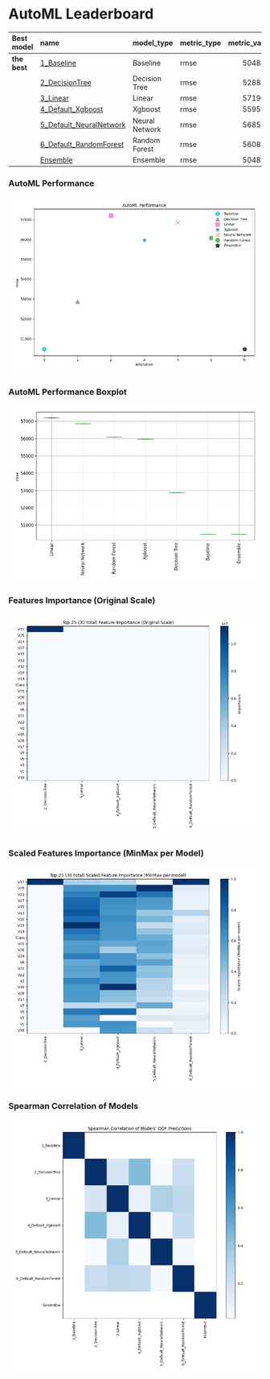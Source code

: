 # AutoML Leaderboard

| Best model   | name                                                         | model_type     | metric_type   |   metric_value |   train_time |
|:-------------|:-------------------------------------------------------------|:---------------|:--------------|---------------:|-------------:|
| **the best** | [1_Baseline](1_Baseline/README.md)                           | Baseline       | rmse          |        50483.6 |         1.13 |
|              | [2_DecisionTree](2_DecisionTree/README.md)                   | Decision Tree  | rmse          |        52882.4 |        10.98 |
|              | [3_Linear](3_Linear/README.md)                               | Linear         | rmse          |        57196.1 |         4.36 |
|              | [4_Default_Xgboost](4_Default_Xgboost/README.md)             | Xgboost        | rmse          |        55959.8 |         4.77 |
|              | [5_Default_NeuralNetwork](5_Default_NeuralNetwork/README.md) | Neural Network | rmse          |        56854.4 |         1.85 |
|              | [6_Default_RandomForest](6_Default_RandomForest/README.md)   | Random Forest  | rmse          |        56083.7 |         9.66 |
|              | [Ensemble](Ensemble/README.md)                               | Ensemble       | rmse          |        50483.6 |         0.31 |

### AutoML Performance
![AutoML Performance](ldb_performance.png)

### AutoML Performance Boxplot
![AutoML Performance Boxplot](ldb_performance_boxplot.png)

### Features Importance (Original Scale)
![features importance across models](features_heatmap.png)



### Scaled Features Importance (MinMax per Model)
![scaled features importance across models](features_heatmap_scaled.png)



### Spearman Correlation of Models
![models spearman correlation](correlation_heatmap.png)

